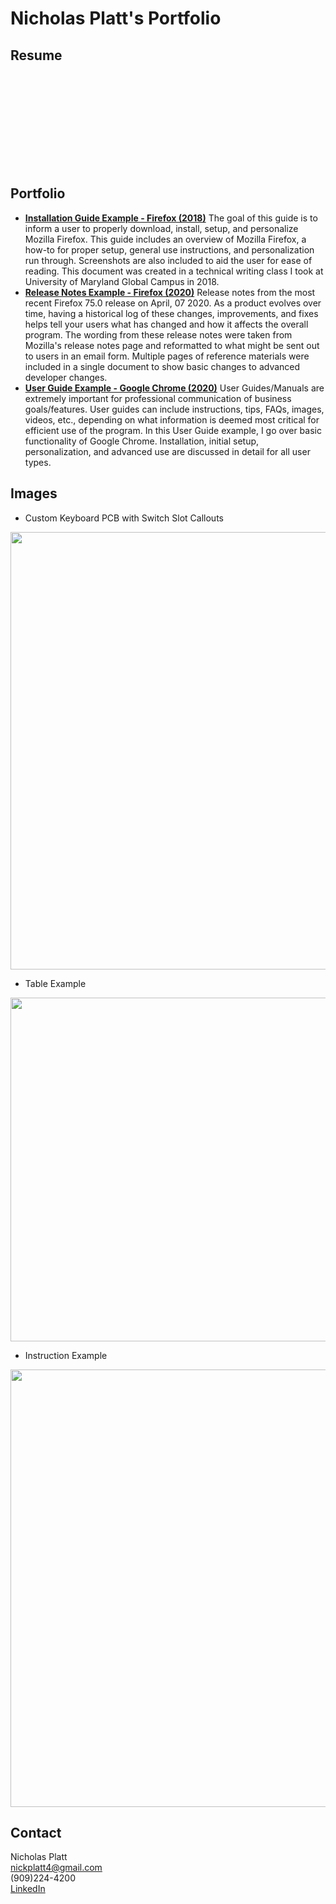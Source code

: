 # Nicholas Platt's Portfolio

## Resume
<object data="https://nicklyss.com/wp-content/uploads/2020/04/Nicholas-Platt-Resume.pdf" type="application/pdf" width="100%" height="500px">
        <embed src="https://nicklyss.com/wp-content/uploads/2020/04/Nicholas-Platt-Resume.pdf" type="application/pdf" />
    </object>

## Portfolio
* [**Installation Guide Example - Firefox (2018)**](https://nicklyss.com/wp-content/uploads/2020/04/Firefox-Instructional-Guide-Nick-Platt.pdf)  The goal of this guide is to inform a user to properly download, install, setup, and personalize Mozilla Firefox. This guide includes an overview of Mozilla Firefox, a how-to for proper setup, general use instructions, and personalization run through. Screenshots are also included to aid the user for ease of reading. This document was created in a technical writing class I took at University of Maryland Global Campus in 2018.
* [**Release Notes Example - Firefox (2020)**](https://nicklyss.com/wp-content/uploads/2020/04/Firefox-75.0-Release-Notes.pdf)  Release notes from the most recent Firefox 75.0 release on April, 07 2020. As a product evolves over time, having a historical log of these changes, improvements, and fixes helps tell your users what has changed and how it affects the overall program. The wording from these release notes were taken from Mozilla's release notes page and reformatted to what might be sent out to users in an email form. Multiple pages of reference materials were included in a single document to show basic changes to advanced developer changes.
* [**User Guide Example - Google Chrome (2020)**](https://nicklyss.com/userguide)  User Guides/Manuals are extremely important for professional communication of business goals/features. User guides can include instructions, tips, FAQs, images, videos, etc., depending on what information is deemed most critical for efficient use of the program. In this User Guide example, I go over basic functionality of Google Chrome. Installation, initial setup, personalization, and advanced use are discussed in detail for all user types.

## Images

* Custom Keyboard PCB with Switch Slot Callouts  
<img src="https://nicklyss.com/wp-content/uploads/2020/05/Keyboard-PCB.png" width="700">  

* Table Example  
<img src="https://nicklyss.com/wp-content/uploads/2020/08/table.jpg" width="550">  

* Instruction Example  
<img src="https://nicklyss.com/wp-content/uploads/2020/08/arrow.png" width="700">  

## Contact
Nicholas Platt  
nickplatt4@gmail.com  
(909)224-4200  
[LinkedIn](https://www.linkedin.com/in/nicholas-platt/)